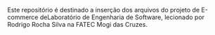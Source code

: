 Este repositório é destinado a inserção dos arquivos do projeto de E-commerce deLaboratório de Engenharia de Software, lecionado por Rodrigo Rocha Silva na FATEC Mogi das Cruzes.

